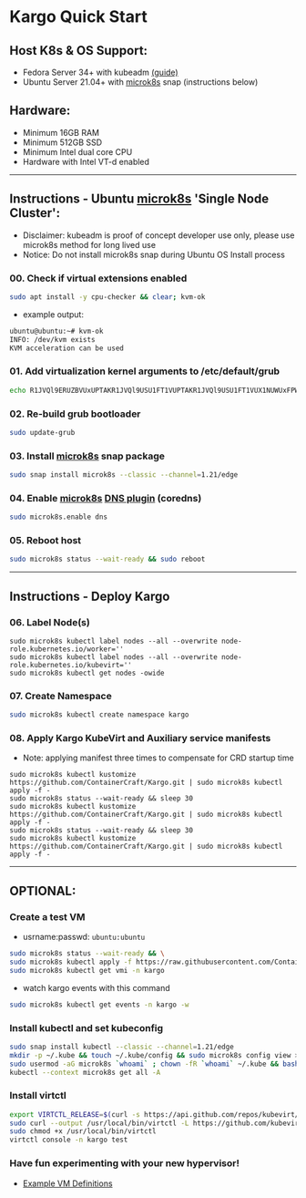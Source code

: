 # Kargo Quick Start
## Host K8s & OS Support:
  - Fedora Server 34+ with kubeadm [(guide)](https://github.com/ContainerCraft/Kargo/blob/master/docs/Fedora.md)
  - Ubuntu Server 21.04+ with [microk8s] snap (instructions below)
    
## Hardware:
  - Minimum 16GB RAM
  - Minimum 512GB SSD
  - Minimum Intel dual core CPU
  - Hardware with Intel VT-d enabled
    
------------------------------------------------------------------------
## Instructions - Ubuntu [microk8s] 'Single Node Cluster':
  - Disclaimer: kubeadm is proof of concept developer use only, please use microk8s method for long lived use
  - Notice: Do not install microk8s snap during Ubuntu OS Install process    
### 00. Check if virtual extensions enabled
```sh
sudo apt install -y cpu-checker && clear; kvm-ok
```
  - example output:
```sh
ubuntu@ubuntu:~# kvm-ok
INFO: /dev/kvm exists
KVM acceleration can be used
```
### 01. Add virtualization kernel arguments to /etc/default/grub
```sh
echo R1JVQl9ERUZBVUxUPTAKR1JVQl9USU1FT1VUPTAKR1JVQl9USU1FT1VUX1NUWUxFPWhpZGRlbgpHUlVCX0RJU1RSSUJVVE9SPWBsc2JfcmVsZWFzZSAtaSAtcyAyPiAvZGV2L251bGwgfHwgZWNobyBEZWJpYW5gCkdSVUJfQ01ETElORV9MSU5VWD0nY2dyb3VwX21lbW9yeT0xIGNncm91cF9lbmFibGU9Y3B1c2V0IGNncm91cF9lbmFibGU9bWVtb3J5IHN5c3RlbWQudW5pZmllZF9jZ3JvdXBfaGllcmFyY2h5PTAgaW50ZWxfaW9tbXU9b24gaW9tbXU9cHQgcmQuZHJpdmVyLnByZT12ZmlvLXBjaSBwY2k9cmVhbGxvYycK | base64 -d | sudo tee /etc/default/grub
```
### 02. Re-build grub bootloader
```sh
sudo update-grub
```
### 03. Install [microk8s] snap package
```sh
sudo snap install microk8s --classic --channel=1.21/edge
```
### 04. Enable [microk8s] [DNS plugin](https://microk8s.io/docs/addon-dns) (coredns)
```sh
sudo microk8s.enable dns
```
### 05. Reboot host
```sh
sudo microk8s status --wait-ready && sudo reboot
```
------------------------------------------------------------------------
## Instructions - Deploy Kargo
### 06. Label Node(s)
```
sudo microk8s kubectl label nodes --all --overwrite node-role.kubernetes.io/worker=''
sudo microk8s kubectl label nodes --all --overwrite node-role.kubernetes.io/kubevirt=''
sudo microk8s kubectl get nodes -owide
```
### 07. Create Namespace
```sh
sudo microk8s kubectl create namespace kargo
```
### 08. Apply Kargo KubeVirt and Auxiliary service manifests
  - Note: applying manifest three times to compensate for CRD startup time
```
sudo microk8s kubectl kustomize https://github.com/ContainerCraft/Kargo.git | sudo microk8s kubectl apply -f -
sudo microk8s status --wait-ready && sleep 30
sudo microk8s kubectl kustomize https://github.com/ContainerCraft/Kargo.git | sudo microk8s kubectl apply -f -
sudo microk8s status --wait-ready && sleep 30
sudo microk8s kubectl kustomize https://github.com/ContainerCraft/Kargo.git | sudo microk8s kubectl apply -f -
```
---------------------------------------------------------------------------
## OPTIONAL:
### Create a test VM
  - usrname:passwd: `ubuntu:ubuntu`
```sh
sudo microk8s status --wait-ready && \
sudo microk8s kubectl apply -f https://raw.githubusercontent.com/ContainerCraft/Kargo/master/test/test.yaml && sleep 60 && \
sudo microk8s kubectl get vmi -n kargo
```
  - watch kargo events with this command
```sh
sudo microk8s kubectl get events -n kargo -w
```
### Install kubectl and set kubeconfig
```sh
sudo snap install kubectl --classic --channel=1.21/edge
mkdir -p ~/.kube && touch ~/.kube/config && sudo microk8s config view >> ~/.kube/config
sudo usermod -aG microk8s `whoami` ; chown -fR `whoami` ~/.kube && bash
kubectl --context microk8s get all -A
```
### Install virtctl
```sh
export VIRTCTL_RELEASE=$(curl -s https://api.github.com/repos/kubevirt/kubevirt/releases/latest | awk -F '["v,]' '/tag_name/{print $5}')
sudo curl --output /usr/local/bin/virtctl -L https://github.com/kubevirt/kubevirt/releases/download/v${VIRTCTL_RELEASE}/virtctl-v${VIRTCTL_RELEASE}-linux-amd64
sudo chmod +x /usr/local/bin/virtctl
virtctl console -n kargo test
```

### Have fun experimenting with your new hypervisor!
  - [Example VM Definitions]

[microk8s]:https://microk8s.io
[Example VM Definitions]:https://github.com/ContainerCraft/qubo/tree/main/wip
